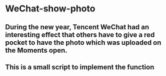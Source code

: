 # WeChat-show-photo

## During the new year, Tencent WeChat had an interesting effect that others have to give a red pocket to have the photo which was uploaded on the Moments open.

## This is a small script to implement the function
